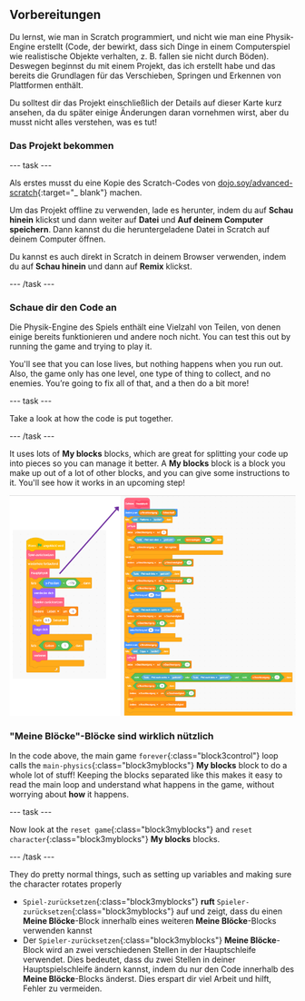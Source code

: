 ## Vorbereitungen

Du lernst, wie man in Scratch programmiert, und nicht wie man eine Physik-Engine erstellt (Code, der bewirkt, dass sich Dinge in einem Computerspiel wie realistische Objekte verhalten, z. B. fallen sie nicht durch Böden). Deswegen beginnst du mit einem Projekt, das ich erstellt habe und das bereits die Grundlagen für das Verschieben, Springen und Erkennen von Plattformen enthält.

Du solltest dir das Projekt einschließlich der Details auf dieser Karte kurz ansehen, da du später einige Änderungen daran vornehmen wirst, aber du musst nicht alles verstehen, was es tut!

### Das Projekt bekommen

\--- task \---

Als erstes musst du eine Kopie des Scratch-Codes von [dojo.soy/advanced-scratch](http://dojo.soy/advanced-scratch){:target="_ blank"} machen.

Um das Projekt offline zu verwenden, lade es herunter, indem du auf **Schau hinein** klickst und dann weiter auf **Datei** und **Auf deinem Computer speichern**. Dann kannst du die heruntergeladene Datei in Scratch auf deinem Computer öffnen.

Du kannst es auch direkt in Scratch in deinem Browser verwenden, indem du auf **Schau hinein** und dann auf **Remix** klickst.

\--- /task \---

### Schaue dir den Code an

Die Physik-Engine des Spiels enthält eine Vielzahl von Teilen, von denen einige bereits funktionieren und andere noch nicht. You can test this out by running the game and trying to play it.

You'll see that you can lose lives, but nothing happens when you run out. Also, the game only has one level, one type of thing to collect, and no enemies. You’re going to fix all of that, and a then do a bit more!

\--- task \---

Take a look at how the code is put together.

\--- /task \---

It uses lots of **My blocks** blocks, which are great for splitting your code up into pieces so you can manage it better. A **My blocks** block is a block you make up out of a lot of other blocks, and you can give some instructions to it. You'll see how it works in an upcoming step!

![](images/setup2and3.png)

### "Meine Blöcke"-Blöcke sind wirklich nützlich

In the code above, the main game `forever`{:class="block3control"} loop calls the `main-physics`{:class="block3myblocks"} **My blocks** block to do a whole lot of stuff! Keeping the blocks separated like this makes it easy to read the main loop and understand what happens in the game, without worrying about **how** it happens.

\--- task \---

Now look at the `reset game`{:class="block3myblocks"} and `reset character`{:class="block3myblocks"} **My blocks** blocks.

\--- /task \---

They do pretty normal things, such as setting up variables and making sure the character rotates properly

- `Spiel-zurücksetzen`{:class="block3myblocks"} **ruft** `Spieler-zurücksetzen`{:class="block3myblocks"} auf und zeigt, dass du einen **Meine Blöcke**-Block innerhalb eines weiteren **Meine Blöcke**-Blocks verwenden kannst
- Der `Spieler-zurücksetzen`{:class="block3myblocks"} **Meine Blöcke**-Block wird an zwei verschiedenen Stellen in der Hauptschleife verwendet. Dies bedeutet, dass du zwei Stellen in deiner Hauptspielschleife ändern kannst, indem du nur den Code innerhalb des **Meine Blöcke**-Blocks änderst. Dies erspart dir viel Arbeit und hilft, Fehler zu vermeiden.